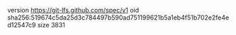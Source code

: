 version https://git-lfs.github.com/spec/v1
oid sha256:519674c5da25d3c784497b590ad751199621b5a1eb4f51b702e2fe4ed12547c9
size 3831
